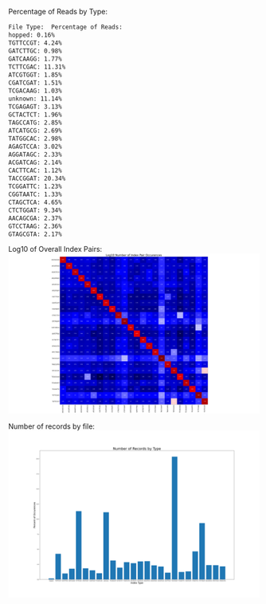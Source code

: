 Percentage of Reads by Type:

```
File Type:  Percentage of Reads:
hopped: 0.16%
TGTTCCGT: 4.24%
GATCTTGC: 0.98%
GATCAAGG: 1.77%
TCTTCGAC: 11.31%
ATCGTGGT: 1.85%
CGATCGAT: 1.51%
TCGACAAG: 1.03%
unknown: 11.14%
TCGAGAGT: 3.13%
GCTACTCT: 1.96%
TAGCCATG: 2.85%
ATCATGCG: 2.69%
TATGGCAC: 2.98%
AGAGTCCA: 3.02%
AGGATAGC: 2.33%
ACGATCAG: 2.14%
CACTTCAC: 1.12%
TACCGGAT: 20.34%
TCGGATTC: 1.23%
CGGTAATC: 1.33%
CTAGCTCA: 4.65%
CTCTGGAT: 9.34%
AACAGCGA: 2.37%
GTCCTAAG: 2.36%
GTAGCGTA: 2.17%
```

Log10 of Overall Index Pairs:
![](index_pair_match.png)


Number of records by file:
![](num_occurences.png)